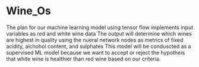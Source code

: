 # Wine_Os
The plan for our machine learning model using tensor flow implements input variables as red and white wine data
The  output will determine which wines are highest in quality using the nueral network nodes as metrics of fixed acidity, alchohol content, and sulphates 
This model will be conduscted as a supervised ML model because we want to accept or reject the hypotheis that white wine is healthier than red wine based on our criteria.


